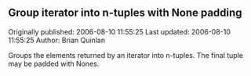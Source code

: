 ## Group iterator into n-tuples with None padding 
Originally published: 2006-08-10 11:55:25 
Last updated: 2006-08-10 11:55:25 
Author: Brian Quinlan 
 
Groups the elements returned by an iterator into n-tuples. The final tuple may be padded with Nones.